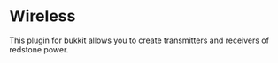 Wireless
===
This plugin for bukkit allows you to create transmitters and receivers of redstone power.